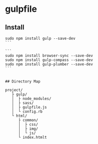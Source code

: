 # gulpfile

## Install

````
sudo npm install gulp --save-dev
```

```
sudo npm install browser-sync --save-dev
sudo npm install gulp-compass --save-dev
sudo npm install gulp-plumber --save-dev
```


## Directory Map

project/
   ├ gulp/
   │  ├ node_modules/
   │  ├ sass/
   │  ├ gulpfile.js
   │  └ config.rb
   └ html/
      ├ common/
      │  ├ css/
      │  ├ img/
      │  └ js/
      └ index.htmlt
